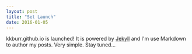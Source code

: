 ```yaml
---
layout: post
title: "Set Launch"
date: 2016-01-05
---
```


kkburr.github.io is launched! It is powered by [Jekyll](http://jekyllrb.com) and I'm use Markdown to author my posts. Very simple. Stay tuned...
